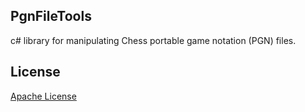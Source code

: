 ## PgnFileTools

c# library for manipulating Chess portable game notation (PGN) files.

## License

[Apache License][apachelicense]

[apachelicense]: http://www.opensource.org/licenses/apache2.0.php
